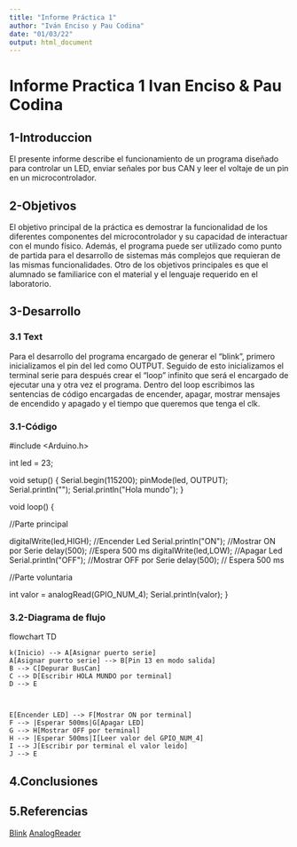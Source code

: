 ```yaml
---
title: "Informe Práctica 1"
author: "Iván Enciso y Pau Codina"
date: "01/03/22"
output: html_document
---
```



# Informe Practica 1 Ivan Enciso & Pau Codina


## 1-Introduccion
El presente informe describe el funcionamiento de un programa diseñado para controlar un LED, enviar señales por bus CAN y leer el voltaje de un pin en un microcontrolador. 
## 2-Objetivos
El objetivo principal de la práctica es demostrar la funcionalidad de los diferentes componentes del microcontrolador y su capacidad de interactuar con el mundo físico. Además, el programa puede ser utilizado como punto de partida
para el desarrollo de sistemas más complejos que requieran de las mismas funcionalidades. Otro de los objetivos principales es que el alumnado se familiarice con el material y el lenguaje requerido en el laboratorio.
## 3-Desarrollo


### 3.1 Text
Para el desarrollo del programa encargado de generar el “blink”, primero inicializamos el pin del led como OUTPUT. Seguido de esto inicializamos el terminal serie para después crear el “loop” infinito que será el encargado de ejecutar una y otra vez el programa. Dentro del loop escribimos las sentencias de código encargadas de encender, apagar, mostrar mensajes de encendido y apagado y el tiempo que queremos que tenga el clk.


### 3.1-Código


#include <Arduino.h>


int led = 23;


void setup() {
  Serial.begin(115200);
  pinMode(led, OUTPUT);  
  Serial.println("");
  Serial.println("Hola mundo");
}


void loop() {


  //Parte principal


  digitalWrite(led,HIGH);  //Encender Led
  Serial.println("ON");     //Mostrar ON por Serie
  delay(500);               //Espera 500 ms
  digitalWrite(led,LOW);   //Apagar Led
  Serial.println("OFF");    //Mostrar OFF por Serie
  delay(500);               // Espera 500 ms


  //Parte voluntaria


  int valor = analogRead(GPIO_NUM_4);
  Serial.println(valor);
}




### 3.2-Diagrama de flujo
flowchart TD


    k(Inicio) --> A[Asignar puerto serie]
    A[Asignar puerto serie] --> B[Pin 13 en modo salida]
    B --> C[Depurar BusCan]
    C --> D[Escribir HOLA MUNDO por terminal]
    D --> E
   
   
   
    E[Encender LED] --> F[Mostrar ON por terminal]
    F --> |Esperar 500ms|G[Apagar LED]
    G --> H[Mostrar OFF por terminal]
    H --> |Esperar 500ms|I[Leer valor del GPIO_NUM_4]
    I --> J[Escribir por terminal el valor leido]
    J --> E


## 4.Conclusiones


## 5.Referencias
[Blink](https://github.com/schacon/blink)
[AnalogReader](https://randomnerdtutorials.com/esp32-adc-analog-read-arduino-ide/)
